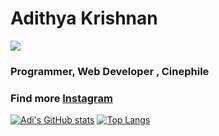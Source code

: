 


# Adithya Krishnan
<img src="https://komarev.com/ghpvc/?username=fal3n-4ngel"/>

### Programmer, Web Developer , Cinephile
### Find more [Instagram](https://www.instagram.com/fal3n.4ngel?utm_medium=copy_link)





[![Adi's GitHub stats](https://github-readme-stats.vercel.app/api?username=fal3n-4ngel)](https://github.com/anuraghazra/github-readme-stats)
[![Top Langs](https://github-readme-stats.vercel.app/api/top-langs/?username=fal3n-4ngel)](https://github.com/anuraghazra/github-readme-stats)
